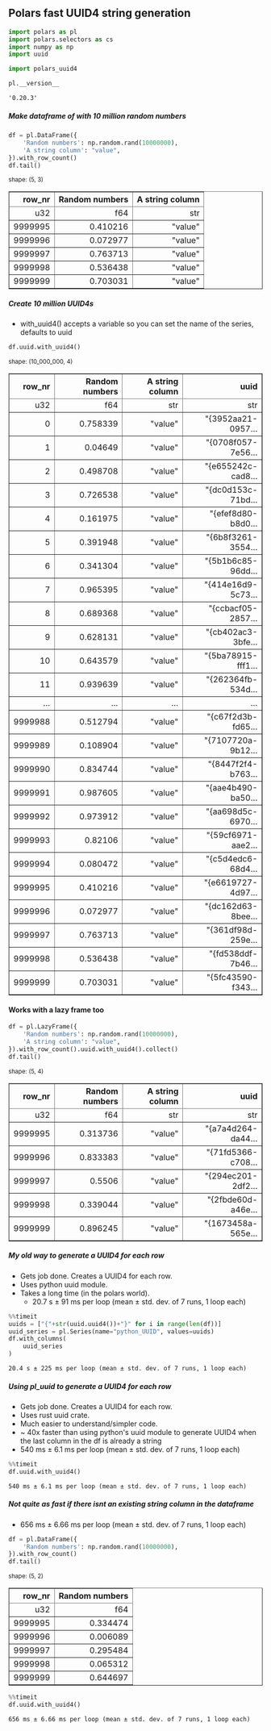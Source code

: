 ## Polars fast UUID4 string generation


```python
import polars as pl
import polars.selectors as cs
import numpy as np
import uuid

import polars_uuid4
```


```python
pl.__version__
```




    '0.20.3'



##### Make dataframe of with 10 million random numbers


```python
df = pl.DataFrame({
    'Random numbers': np.random.rand(10000000),
    'A string column': "value",
}).with_row_count()
df.tail()
```




<div><style>
.dataframe > thead > tr,
.dataframe > tbody > tr {
  text-align: right;
  white-space: pre-wrap;
}
</style>
<small>shape: (5, 3)</small><table border="1" class="dataframe"><thead><tr><th>row_nr</th><th>Random numbers</th><th>A string column</th></tr><tr><td>u32</td><td>f64</td><td>str</td></tr></thead><tbody><tr><td>9999995</td><td>0.410216</td><td>&quot;value&quot;</td></tr><tr><td>9999996</td><td>0.072977</td><td>&quot;value&quot;</td></tr><tr><td>9999997</td><td>0.763713</td><td>&quot;value&quot;</td></tr><tr><td>9999998</td><td>0.536438</td><td>&quot;value&quot;</td></tr><tr><td>9999999</td><td>0.703031</td><td>&quot;value&quot;</td></tr></tbody></table></div>



##### Create 10 million UUID4s
 * with_uuid4() accepts a variable so you can set the name of the series, defaults to uuid


```python
df.uuid.with_uuid4()
```




<div><style>
.dataframe > thead > tr,
.dataframe > tbody > tr {
  text-align: right;
  white-space: pre-wrap;
}
</style>
<small>shape: (10_000_000, 4)</small><table border="1" class="dataframe"><thead><tr><th>row_nr</th><th>Random numbers</th><th>A string column</th><th>uuid</th></tr><tr><td>u32</td><td>f64</td><td>str</td><td>str</td></tr></thead><tbody><tr><td>0</td><td>0.758339</td><td>&quot;value&quot;</td><td>&quot;{3952aa21-0957…</td></tr><tr><td>1</td><td>0.04649</td><td>&quot;value&quot;</td><td>&quot;{0708f057-7e56…</td></tr><tr><td>2</td><td>0.498708</td><td>&quot;value&quot;</td><td>&quot;{e655242c-cad8…</td></tr><tr><td>3</td><td>0.726538</td><td>&quot;value&quot;</td><td>&quot;{dc0d153c-71bd…</td></tr><tr><td>4</td><td>0.161975</td><td>&quot;value&quot;</td><td>&quot;{efef8d80-b8d0…</td></tr><tr><td>5</td><td>0.391948</td><td>&quot;value&quot;</td><td>&quot;{6b8f3261-3554…</td></tr><tr><td>6</td><td>0.341304</td><td>&quot;value&quot;</td><td>&quot;{5b1b6c85-96dd…</td></tr><tr><td>7</td><td>0.965395</td><td>&quot;value&quot;</td><td>&quot;{414e16d9-5c73…</td></tr><tr><td>8</td><td>0.689368</td><td>&quot;value&quot;</td><td>&quot;{ccbacf05-2857…</td></tr><tr><td>9</td><td>0.628131</td><td>&quot;value&quot;</td><td>&quot;{cb402ac3-3bfe…</td></tr><tr><td>10</td><td>0.643579</td><td>&quot;value&quot;</td><td>&quot;{5ba78915-fff1…</td></tr><tr><td>11</td><td>0.939639</td><td>&quot;value&quot;</td><td>&quot;{262364fb-534d…</td></tr><tr><td>&hellip;</td><td>&hellip;</td><td>&hellip;</td><td>&hellip;</td></tr><tr><td>9999988</td><td>0.512794</td><td>&quot;value&quot;</td><td>&quot;{c67f2d3b-fd65…</td></tr><tr><td>9999989</td><td>0.108904</td><td>&quot;value&quot;</td><td>&quot;{7107720a-9b12…</td></tr><tr><td>9999990</td><td>0.834744</td><td>&quot;value&quot;</td><td>&quot;{8447f2f4-b763…</td></tr><tr><td>9999991</td><td>0.987605</td><td>&quot;value&quot;</td><td>&quot;{aae4b490-ba50…</td></tr><tr><td>9999992</td><td>0.973912</td><td>&quot;value&quot;</td><td>&quot;{aa698d5c-6970…</td></tr><tr><td>9999993</td><td>0.82106</td><td>&quot;value&quot;</td><td>&quot;{59cf6971-aae2…</td></tr><tr><td>9999994</td><td>0.080472</td><td>&quot;value&quot;</td><td>&quot;{c5d4edc6-68d4…</td></tr><tr><td>9999995</td><td>0.410216</td><td>&quot;value&quot;</td><td>&quot;{e6619727-4d97…</td></tr><tr><td>9999996</td><td>0.072977</td><td>&quot;value&quot;</td><td>&quot;{dc162d63-8bee…</td></tr><tr><td>9999997</td><td>0.763713</td><td>&quot;value&quot;</td><td>&quot;{361df98d-259e…</td></tr><tr><td>9999998</td><td>0.536438</td><td>&quot;value&quot;</td><td>&quot;{fd538ddf-7b46…</td></tr><tr><td>9999999</td><td>0.703031</td><td>&quot;value&quot;</td><td>&quot;{5fc43590-f343…</td></tr></tbody></table></div>



#### Works with a lazy frame too


```python
df = pl.LazyFrame({
    'Random numbers': np.random.rand(10000000),
    'A string column': "value",
}).with_row_count().uuid.with_uuid4().collect()
df.tail()
```




<div><style>
.dataframe > thead > tr,
.dataframe > tbody > tr {
  text-align: right;
  white-space: pre-wrap;
}
</style>
<small>shape: (5, 4)</small><table border="1" class="dataframe"><thead><tr><th>row_nr</th><th>Random numbers</th><th>A string column</th><th>uuid</th></tr><tr><td>u32</td><td>f64</td><td>str</td><td>str</td></tr></thead><tbody><tr><td>9999995</td><td>0.313736</td><td>&quot;value&quot;</td><td>&quot;{a7a4d264-da44…</td></tr><tr><td>9999996</td><td>0.833383</td><td>&quot;value&quot;</td><td>&quot;{71fd5366-c708…</td></tr><tr><td>9999997</td><td>0.5506</td><td>&quot;value&quot;</td><td>&quot;{294ec201-2df2…</td></tr><tr><td>9999998</td><td>0.339044</td><td>&quot;value&quot;</td><td>&quot;{2fbde60d-a46e…</td></tr><tr><td>9999999</td><td>0.896245</td><td>&quot;value&quot;</td><td>&quot;{1673458a-565e…</td></tr></tbody></table></div>



##### My old way to generate a UUID4 for each row
  * Gets job done.  Creates a UUID4 for each row.
  * Uses python uuid module.
  * Takes a long time (in the polars world).
    * 20.7 s ± 91 ms per loop (mean ± std. dev. of 7 runs, 1 loop each)


```python
%%timeit
uuids = ["{"+str(uuid.uuid4())+"}" for i in range(len(df))]
uuid_series = pl.Series(name="python_UUID", values=uuids)
df.with_columns(
    uuid_series
)
```

    20.4 s ± 225 ms per loop (mean ± std. dev. of 7 runs, 1 loop each)
    

##### Using pl_uuid to generate a UUID4 for each row 
  * Gets job done.  Creates a UUID4 for each row.
  * Uses rust uuid crate.
  * Much easier to understand/simpler code.
  * ~ 40x faster than using python's uuid module to generate UUID4 when the last column in the df is already a string
  * 540 ms ± 6.1 ms per loop (mean ± std. dev. of 7 runs, 1 loop each)


```python
%%timeit
df.uuid.with_uuid4()
```

    540 ms ± 6.1 ms per loop (mean ± std. dev. of 7 runs, 1 loop each)
    

##### Not quite as fast if there isnt an existing string column in the dataframe
  * 656 ms ± 6.66 ms per loop (mean ± std. dev. of 7 runs, 1 loop each)


```python
df = pl.DataFrame({
    'Random numbers': np.random.rand(10000000),
}).with_row_count()
df.tail()
```




<div><style>
.dataframe > thead > tr,
.dataframe > tbody > tr {
  text-align: right;
  white-space: pre-wrap;
}
</style>
<small>shape: (5, 2)</small><table border="1" class="dataframe"><thead><tr><th>row_nr</th><th>Random numbers</th></tr><tr><td>u32</td><td>f64</td></tr></thead><tbody><tr><td>9999995</td><td>0.334474</td></tr><tr><td>9999996</td><td>0.006089</td></tr><tr><td>9999997</td><td>0.295484</td></tr><tr><td>9999998</td><td>0.065312</td></tr><tr><td>9999999</td><td>0.644697</td></tr></tbody></table></div>




```python
%%timeit
df.uuid.with_uuid4()
```

    656 ms ± 6.66 ms per loop (mean ± std. dev. of 7 runs, 1 loop each)
    


```python

```

